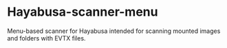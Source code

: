 # Hayabusa-scanner-menu
Menu-based scanner for Hayabusa intended for scanning mounted images and folders with EVTX files.
